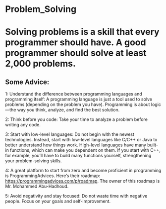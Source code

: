 # Problem_Solving
# Solving problems is a skill that every programmer should have. A good programmer should solve at least 2,000 problems.
## Some Advice:
1: Understand the difference between programming languages and programming itself:
A programming language is just a tool used to solve problems (depending on the problem you have).
Programming is about logic—the way you think, analyze, and find the best solution.

2: Think before you code:
Take your time to analyze a problem before writing any code.

3: Start with low-level languages:
Do not begin with the newest technologies. Instead, start with low-level languages like C/C++ or Java to better understand how things work.
High-level languages have many built-in functions, which can make you dependent on them.
If you start with C++, for example, you’ll have to build many functions yourself, strengthening your problem-solving skills.

4: A great platform to start from zero and become proficient in programming is ProgrammingAdvices.
Here’s their roadmap: https://programmingadvices.com/p/roadmap.
The owner of this roadmap is Mr. Mohammed Abu-Hadhoud.

5: Avoid negativity and stay focused:
Do not waste time with negative people. Focus on your goals and self-improvement.
